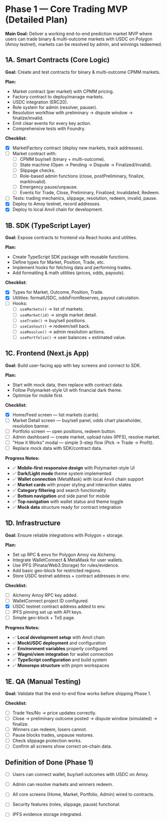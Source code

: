 # Phase 1 — Core Trading MVP (Detailed Plan)

**Main Goal:**
Deliver a working end-to-end prediction market MVP where users can trade binary & multi-outcome markets with USDC on Polygon (Amoy testnet), markets can be resolved by admin, and winnings redeemed.

## 1A. Smart Contracts (Core Logic)

**Goal:** Create and test contracts for binary & multi-outcome CPMM markets.

**Plan:**
- Market contract (per market) with CPMM pricing.
- Factory contract to deploy/manage markets.
- USDC integration (ERC20).
- Role system for admin (resolver, pauser).
- Resolution workflow with preliminary → dispute window → finalize/invalid.
- Emit clear events for every key action.
- Comprehensive tests with Foundry.

**Checklist:**
- [x] MarketFactory contract (deploy new markets, track addresses).
- [ ] Market contract with:
  - [ ] CPMM buy/sell (binary + multi-outcome).
  - [ ] State machine (Open → Pending → Dispute → Finalized/Invalid).
  - [ ] Slippage checks.
  - [ ] Role-based admin functions (close, postPreliminary, finalize, markInvalid).
  - [ ] Emergency pause/unpause.
  - [ ] Events for Trade, Close, Preliminary, Finalized, Invalidated, Redeem.
- [ ] Tests: trading mechanics, slippage, resolution, redeem, invalid, pause.
- [x] Deploy to Amoy testnet, record addresses.
- [x] Deploy to local Anvil chain for development.

## 1B. SDK (TypeScript Layer)

**Goal:** Expose contracts to frontend via React hooks and utilities.

**Plan:**
- Create TypeScript SDK package with reusable functions.
- Define types for Market, Position, Trade, etc.
- Implement hooks for fetching data and performing trades.
- Add formatting & math utilities (prices, odds, payouts).

**Checklist:**
- [x] Types for Market, Outcome, Position, Trade.
- [x] Utilities: formatUSDC, oddsFromReserves, payout calculation.
- [ ] Hooks:
  - [ ] `useMarkets()` → list of markets.
  - [ ] `useMarket(id)` → single market detail.
  - [ ] `useTrade()` → buy/sell positions.
  - [ ] `useCashout()` → redeem/sell back.
  - [ ] `useResolve()` → admin resolution actions.
  - [ ] `usePortfolio()` → user balances + estimated value.

## 1C. Frontend (Next.js App)

**Goal:** Build user-facing app with key screens and connect to SDK.

**Plan:**
- Start with mock data, then replace with contract data.
- Follow Polymarket-style UI with financial dark theme.
- Optimize for mobile first.

**Checklist:**
- [x] Home/Feed screen — list markets (cards).
- [ ] Market Detail screen — buy/sell panel, odds chart placeholder, resolution banner.
- [ ] Portfolio screen — open positions, redeem button.
- [ ] Admin dashboard — create market, upload rules (IPFS), resolve market.
- [ ] "How it Works" modal — simple 3-step flow (Pick → Trade → Profit).
- [ ] Replace mock data with SDK/contract data.

**Progress Notes:**
- ✅ **Mobile-first responsive design** with Polymarket-style UI
- ✅ **Dark/Light mode** theme system implemented
- ✅ **Wallet connection** (MetaMask) with local Anvil chain support
- ✅ **Market cards** with proper styling and interaction states
- ✅ **Category filtering** and search functionality
- ✅ **Bottom navigation** and side panel for mobile
- ✅ **Top navigation** with wallet status and theme toggle
- ✅ **Mock data** structure ready for contract integration

## 1D. Infrastructure

**Goal:** Ensure reliable integrations with Polygon + storage.

**Plan:**
- Set up RPC & envs for Polygon Amoy via Alchemy.
- Integrate WalletConnect & MetaMask for user wallets.
- Use IPFS (Pinata/Web3.Storage) for rules/evidence.
- Add basic geo-block for restricted regions.
- Store USDC testnet address + contract addresses in env.

**Checklist:**
- [ ] Alchemy Amoy RPC key added.
- [ ] WalletConnect project ID configured.
- [x] USDC testnet contract address added to env.
- [ ] IPFS pinning set up with API keys.
- [ ] Simple geo-block + ToS page.

**Progress Notes:**
- ✅ **Local development setup** with Anvil chain
- ✅ **MockUSDC deployment** and configuration
- ✅ **Environment variables** properly configured
- ✅ **Wagmi/viem integration** for wallet connection
- ✅ **TypeScript configuration** and build system
- ✅ **Monorepo structure** with pnpm workspaces

## 1E. QA (Manual Testing)

**Goal:** Validate that the end-to-end flow works before shipping Phase 1.

**Checklist:**
- [ ] Trade Yes/No → price updates correctly.
- [ ] Close → preliminary outcome posted → dispute window (simulated) → finalize.
- [ ] Winners can redeem, losers cannot.
- [ ] Pause blocks trades, unpause restores.
- [ ] Check slippage protection works.
- [ ] Confirm all screens show correct on-chain data.

## Definition of Done (Phase 1)

- [ ] Users can connect wallet, buy/sell outcomes with USDC on Amoy.
- [ ] Admin can resolve markets and winners redeem.
- [ ] All core screens (Home, Market, Portfolio, Admin) wired to contracts.
- [ ] Security features (roles, slippage, pause) functional.
- [ ] IPFS evidence storage integrated.


